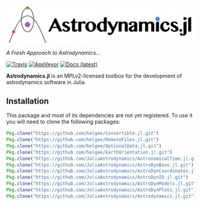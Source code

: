 ![Astrodynamics.jl](docs/src/assets/banner.png)

*A Fresh Approach to Astrodynamics...*

[![Travis][travis-badge]][travis-url] [![AppVeyor][appveyor-badge]][appveyor-url] [![Docs (latest)][docs-badge-latest]][docs-url-latest]


**Astrodynamics.jl** is an MPLv2-licensed toolbox for the development of astrodynamics software in Julia.

## Installation
This package and most of its dependencies are not yet registered.
To use it you will need to clone the following packages:

```julia
Pkg.clone("https://github.com/helgee/Convertible.jl.git")
Pkg.clone("https://github.com/helgee/RemoteFiles.jl.git")
Pkg.clone("https://github.com/helgee/OptionalData.jl.git")
Pkg.clone("https://github.com/helgee/EarthOrientation.jl.git")
Pkg.clone("https://github.com/JuliaAstrodynamics/AstronomicalTime.jl.git")
Pkg.clone("https://github.com/JuliaAstrodynamics/AstroDynBase.jl.git")
Pkg.clone("https://github.com/JuliaAstrodynamics/AstroDynCoordinates.jl.git")
Pkg.clone("https://github.com/JuliaAstrodynamics/AstroDynIO.jl.git")
Pkg.clone("https://github.com/JuliaAstrodynamics/AstroDynModels.jl.git")
Pkg.clone("https://github.com/JuliaAstrodynamics/AstroDynPlots.jl.git")
Pkg.clone("https://github.com/JuliaAstrodynamics/Astrodynamics.jl.git")
```


[travis-badge]: https://img.shields.io/travis/JuliaAstrodynamics/Astrodynamics.jl/master.svg?style=flat
[travis-url]: https://travis-ci.org/JuliaAstrodynamics/Astrodynamics.jl
[appveyor-badge]: https://ci.appveyor.com/api/projects/status/xa1aqu4t0m4whhbo?svg=true
[appveyor-url]: https://ci.appveyor.com/project/JuliaAstrodynamics/astrodynamics-jl
[docs-badge-latest]: https://img.shields.io/badge/docs-latest-blue.svg
[docs-url-latest]: https://juliaastrodynamics.github.io/Astrodynamics.jl/latest
<!-- [docs-badge-stable]: https://img.shields.io/badge/docs-stable-blue.svg -->
<!-- [docs-url-stable]: https://juliaastrodynamics.github.io/Astrodynamics.jl/stable -->
